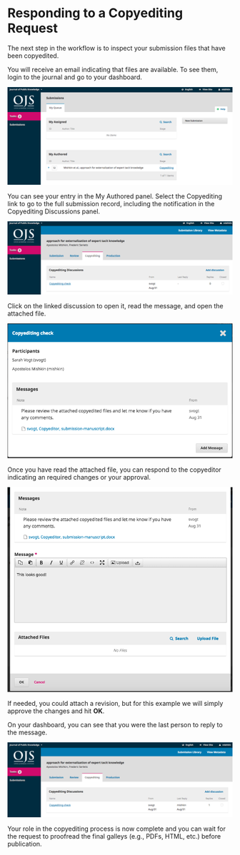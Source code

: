 # Responding to a Copyediting Request

The next step in the workflow is to inspect your submission files that have been copyedited. 

You will receive an email indicating that files are available. To see them, login to the journal and go to your dashboard.

![](learning-ojs-3-au-copyedits.png)

You can see your entry in the My Authored panel. Select the Copyediting link to go to the full submission record, including the notification in the Copyediting Discussions panel.

![](learning-ojs-3-au-copyedits-notice.png)

Click on the linked discussion to open it, read the message, and open the attached file.

![](learning-ojs-3-au-copyedits-message.png)

Once you have read the attached file, you can respond to the copyeditor indicating an required changes or your approval. 

![](learning-ojs-3-au-copyedits-reply.png)

If needed, you could attach a revision, but for this example we will simply approve the changes and hit **OK**.

On your dashboard, you can see that you were the last person to reply to the message.

![](learning-ojs-3-au-copyedits-final-dash.png)

Your role in the copyediting process is now complete and you can wait for the request to proofread the final galleys (e.g., PDFs, HTML, etc.) before publication.
